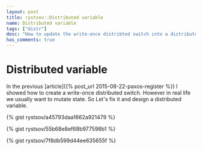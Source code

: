 ```yaml
---
layout: post
title: rystsov::Distributed variable
name: Distributed variable
tags: ["distr"]
desc: "How to update the write-once distribted switch into a distributed variable with a compare-and-set (CAS) concurrency control mechanism"
has_comments: true
---
```


<h1>Distributed variable</h1>

In the previous [article]({% post_url 2015-08-22-paxos-register %}) I showed how to create a write-once distributed switch. However in real life we usually want to mutate state. So Let's fix it and design a distributed variable.

{% gist rystsov/a45793daa1662a921479 %}

{% gist rystsov/55b68e8ef68b977598b1 %}

{% gist rystsov/7f8db599d44ee635655f %}
